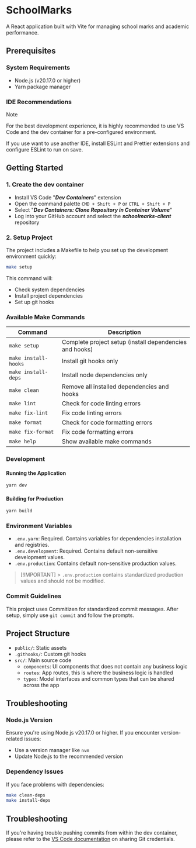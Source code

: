 # SchoolMarks

A React application built with Vite for managing school marks and academic performance.

## Prerequisites

### System Requirements

- Node.js (v20.17.0 or higher)
- Yarn package manager

### IDE Recommendations

> [!NOTE]
> For the best development experience, it is highly recommended to use VS Code and the dev container for a pre-configured environment.
>
> If you use want to use another IDE, install ESLint and Prettier extensions and configure ESLint to run on save.

## Getting Started

### 1. Create the dev container

- Install VS Code "_**Dev Containers**_" extension
- Open the command palette `CMD + Shift + P` or `CTRL + Shift + P`
- Select "_**Dev Containers: Clone Repository in Container Volume**_"
- Log into your GitHub account and select the _**schoolmarks-client**_ repository

### 2. Setup Project

The project includes a Makefile to help you set up the development environment quickly:

```bash
make setup
```

This command will:

- Check system dependencies
- Install project dependencies
- Set up git hooks

### Available Make Commands

| Command              | Description                                             |
| -------------------- | ------------------------------------------------------- |
| `make setup`         | Complete project setup (install dependencies and hooks) |
| `make install-hooks` | Install git hooks only                                  |
| `make install-deps`  | Install node dependencies only                          |
| `make clean`         | Remove all installed dependencies and hooks             |
| `make lint`          | Check for code linting errors                           |
| `make fix-lint`      | Fix code linting errors                                 |
| `make format`        | Check for code formatting errors                        |
| `make fix-format`    | Fix code formatting errors                              |
| `make help`          | Show available make commands                            |

### Development

#### Running the Application

```bash
yarn dev
```

#### Building for Production

```bash
yarn build
```

### Environment Variables

- `.env.yarn`: Required. Contains variables for dependencies installation and registries.
- `.env.development`: Required. Contains default non-sensitive development values.
- `.env.production`: Contains default non-sensitive production values.

> [!IMPORTANT] > `.env.production` contains standardized production values and should not be modified.

### Commit Guidelines

This project uses Commitizen for standardized commit messages. After setup, simply use `git commit` and follow the prompts.

## Project Structure

- `public/`: Static assets
- `.githooks/`: Custom git hooks
- `src/`: Main source code
  - `components`: UI components that does not contain any business logic
  - `routes`: App routes, this is where the business logic is handled
  - `types`: Model interfaces and common types that can be shared across the app

## Troubleshooting

### Node.js Version

Ensure you're using Node.js v20.17.0 or higher. If you encounter version-related issues:

- Use a version manager like `nvm`
- Update Node.js to the recommended version

### Dependency Issues

If you face problems with dependencies:

```bash
make clean-deps
make install-deps
```

## Troubleshooting

If you're having trouble pushing commits from within the dev container, please refer to the [VS Code documentation](https://code.visualstudio.com/remote/advancedcontainers/sharing-git-credentials#_using-ssh-keys) on sharing Git credentials.
